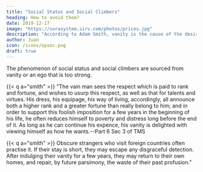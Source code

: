 ```yaml
---
title: "Social Status and Social Climbers"
heading: How to avoid them?
date: 2019-12-17
image: "https://sorasystem.sirv.com/photos/prices.jpg"
description: "According to Adam Smith, vanity is the cause of the desire for social status"
author: Juan
icon: /icons/spsoc.png
draft: true
---
```



The phenomenon of social status and social climbers are sourced from vanity or an ego that is too strong.

{{< q a="smith" >}}
"The vain man sees the respect which is paid to rank and fortune, and wishes to usurp this respect, as well as that for talents and virtues. His dress, his equipage, his way of living, accordingly, all announce both a higher rank and a greater fortune than really belong to him; and in order to support this foolish imposition for a few years in the beginning of his life, he often reduces himself to poverty and distress long before the end of it. As long as he can continue his expence, his vanity is delighted with viewing himself as how he wants.--Part 6 Sec 3 of TMS
</div>


{{< q a="smith" >}}
Obscure strangers who visit foreign countries often practise it. If their stay is short, they may escape any disgraceful detection. After indulging their vanity for a few years, they may return to their own homes, and repair, by future parsimony, the waste of their past profusion."
</div>

<!-- Ego is the cause of debt -->